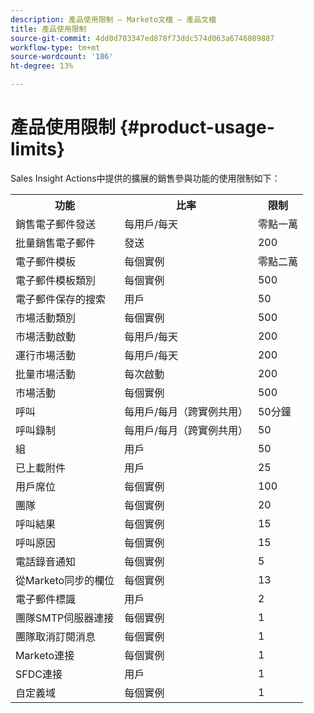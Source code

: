 ```yaml
---
description: 產品使用限制 — Marketo文檔 — 產品文檔
title: 產品使用限制
source-git-commit: 4dd0d703347ed878f73ddc574d063a6746089887
workflow-type: tm+mt
source-wordcount: '186'
ht-degree: 13%

---
```


# 產品使用限制 {#product-usage-limits}

Sales Insight Actions中提供的擴展的銷售參與功能的使用限制如下：

<table>
  <th>功能</th>
  <th>比率</th>
  <th>限制</th>
 <tr>
  <td>銷售電子郵件發送</td>
  <td>每用戶/每天</td>
  <td>零點一萬</td>
 </tr>
 <tr>
  <td>批量銷售電子郵件</td>
  <td>發送</td>
  <td>200</td>
 </tr>
 <tr>
  <td>電子郵件模板</td>
  <td>每個實例</td>
  <td>零點二萬</td>
 </tr>
 <tr>
  <td>電子郵件模板類別</td>
  <td>每個實例</td>
  <td>500</td>
 </tr>
 <tr>
  <td>電子郵件保存的搜索</td>
  <td>用戶</td>
  <td>50</td>
 </tr>
 <tr>
  <td>市場活動類別</td>
  <td>每個實例</td>
  <td>500</td>
 </tr>
 <tr>
  <td>市場活動啟動</td>
  <td>每用戶/每天</td>
  <td>200</td>
 </tr>
 <tr>
  <td>運行市場活動</td>
  <td>每用戶/每天</td>
  <td>200</td>
 </tr>
 <tr>
  <td>批量市場活動</td>
  <td>每次啟動</td>
  <td>200</td>
 </tr>
 <tr>
  <td>市場活動</td>
  <td>每個實例</td>
  <td>500</td>
 </tr>
  <td>呼叫</td>
  <td>每用戶/每月（跨實例共用）</td>
  <td>50分鐘</td>
 </tr>
 <tr>
  <td>呼叫錄制</td>
  <td>每用戶/每月（跨實例共用）</td>
  <td>50</td>
 </tr>
 <tr>
  <td>組</td>
  <td>用戶</td>
  <td>50</td>
 </tr>
 <tr>
  <td>已上載附件</td>
  <td>用戶</td>
  <td>25</td>
 </tr>
 <tr>
  <td>用戶席位</td>
  <td>每個實例</td>
  <td>100</td>
 </tr>
 <tr>
  <td>團隊</td>
  <td>每個實例</td>
  <td>20</td>
 </tr>
 <tr>
  <td>呼叫結果</td>
  <td>每個實例</td>
  <td>15</td>
 </tr>
 <tr>
  <td>呼叫原因</td>
  <td>每個實例</td>
  <td>15</td>
 </tr>
 <tr>
  <td>電話錄音通知</td>
  <td>每個實例</td>
  <td>5</td>
 </tr>
 <tr>
  <td>從Marketo同步的欄位</td>
  <td>每個實例</td>
  <td>13</td>
 </tr>
  <td>電子郵件標識</td>
  <td>用戶</td>
  <td>2</td>
 </tr>
 <tr>
  <td>團隊SMTP伺服器連接</td>
  <td>每個實例</td>
  <td>1</td>
 </tr>
 <tr>
  <td>團隊取消訂閱消息</td>
  <td>每個實例</td>
  <td>1</td>
 </tr>
 <tr>
  <td>Marketo連接</td>
  <td>每個實例</td>
  <td>1</td>
 </tr>
 <tr>
  <td>SFDC連接</td>
  <td>用戶</td>
  <td>1</td>
 </tr>
 <tr>
  <td>自定義域</td>
  <td>每個實例</td>
  <td>1</td>
 </tr>
</table>
